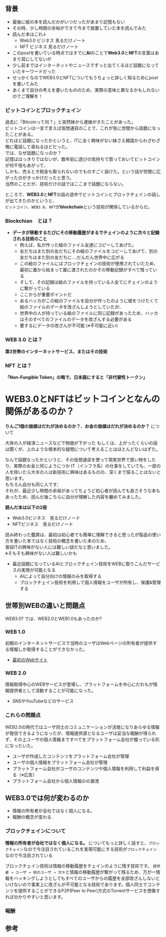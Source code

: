 

## 背景

- 最後に紙の本を読んだのがいつだったがあまり記憶もない
- その時、少し時間の余裕ができて今まで放置していた本を読んでみた
- 読んだ本はこれ↓
  - Web3.0 ビジネス 見るだけノート
  - NFT ビジネス 見るだけノート
- このpostを書いている時点ではすでに**AI**のことで**Web3.0**と**NFT**の言葉はあまり耳にしてないが
- 少し前まではインターネットやニュースでずっと出てくるほど話題になっていたキーワードだった
- せっかくなのでWEB3.0とNFTについてもうちょっと詳しく知るためにpostを書いてみた
- あくまで自分の考えを書いたもののため、実際の意味と異なるかもしれないのでご理解を！


### ビットコインとブロックチェイン

過去に「Bitcoinって何？」と突然妹から連絡がきたことがあった。  
ビットコインは一言で言えば仮想通貨のことで、これが急に世間から話題になったことがある。  
どれほど話題になったかというと、ITに全く興味がない妹さえ韓国からわざわざ俺に電話して尋ねるほどだった。  
では、なぜ話題になっのか？  
記憶ははっきりではないが、数年前に遊びの気持ちで買っておいてビットコインが何千倍もあがって、  
しかも、売るとき税金も取られないのでものすごく設けた。という話が世間に広がったのがきっかけだったと思う。  
当然のことだが、技術だけの話ではここまで話題にならない。  


ところで、**WEB3.0**と**NFT**の話の途中でビットコインとブロックチェインの話しが出てきたのかというと、  
`ビットコイン`、`WEB3.0`、`NFT`が**blockchain**という技術が関係しているからだ。  


### Blockchian　とは？

 - **データが移動するたびにその移動履歴がまるでチェインのように次々と記録される技術のこと**
   - 例えば、私が作った絵のファイル友達にコピーしてあげた。
   - 友だちはまた別の友だちにその絵のファイルをコピーしてあげて、別の友だちはまた別の友だちに....だんだん世界中に広がる
   - この絵のファイルにはブロックチェインの技術が使用されていたため、最初に誰から始まって誰に渡されたのかその移動記録がすべて残っている
   - そして、その記録は絵のファイルを持っている人全てにチェインのように繋がっている
   - ここからが重要ポイントだ
   - あるハッカがこの絵のファイルを自分が作ったのように嘘をつけたくて絵のファイルのデータを改ざんしようとしていたが、
   - 世界中の人が持っている絵のファイルに同じ記録があったため、ハッカはそのすべてのファイルのデータを改ざんする必要がある
   - 要するにデータの改ざんが不可能 (※不可能に近い)










### WEB 3.0 とは？

**第3世帯のインターネットサービス、またはその技術**


###  NFT とは？

**「Non-Fungible Token」の略で、日本語にすると「非代替性トークン」**



# WEB3.0とNFTはビットコインとなんの関係があるのか？








**りんご1個の価値はだれが決めるのか？**、**お金の価値はだれが決めるのか？**
について

大体の人が経済ニュースなどで物価が下がった もしくは、上がったくらいの話は聞くが、上のような根本的な疑問について考えることはほとんどないはずた。





なんで話題なったかというと、その仮想通貨を使って現実世界で買い物をしたり、実際のお金と同じようにつか
IT（インフラ系）の仕事をしていても、一部の人を除いたら大半の人は新技術に興味はあるものの、深くまで探ることはないと思います。<br>
もちろん自分も同じ人です;<br>
それが、最近少し時間の余裕があってちょうど初心者が読んでも良さそうな本もあったため、読んだ後こちらに自分が理解した内容を纏めてみました。<br>

**読んだ本は以下の2冊**

- Web3.0ビジネス　見るだけノード
- NFTビジネス　見るだけノード

読み終わった鑑賞は、最初は初心者でも簡単に理解できると思ったが製品の使い方を書いた本ではなく技術の概念を書いた本のため、<br>
普段ITの興味がない人には難しい話だなと思いました。<br>
※そもそも興味がない人は難しいかも<br>



- 最近話題になっているAIとブロックチェイン技術をWEBに取りこんだサービスの実現が可能となる
  - AIによって自分向けの情報のみを取得する
  - ブロックチェイン技術を利用して個人情報をユーザが所有し、保護&管理する

## 世帯別WEBの違いと問題点

WEB3.0? では、WEB2.0とWEB1.0もあったのか?

### WEB 1.0

初期のインターネットサービスで当時のユーザはWebページの所有者が提供する情報しか取得することができなかった。

- [最初のWebサイト](http://info.cern.ch/)

### WEB 2.0

情報取得中心のWEBサービスが登場し、プラットフォームを中心にだれもが情報提供者として活動することが可能になった。

- SNSやYouTubeなどのサービス

### これらの問題点

WEB2.0の時代ではユーザ同士のコミュニケーションが活発になりあらゆる情報が発信できるようになったが、情報提供源となるユーザは妥当な報酬が得られず、その上ユーザの個人情報まですべてをプラットフォーム会社が握っている形になったいた。

- ユーザが作成したコンテンツをプラットフォーム会社が管理
- ユーザの個人情報をプラットフォーム会社が管理
- プラットフォーム会社がユーザのコンテンツや個人情報を利用して利益を得る（※広告）
- プラットフォーム会社から個人情報のの漏洩

## WEB3.0では何が変わるのか

- 情報の所有者が会社ではなく個人になる。
- 報酬の概念が変わる

### ブロックチェインについて

**情報の所有者が会社ではなく個人になる。** についてもっと詳しく話すと、`ブロックチェイン`なので今注目されているこれを実現可能にする技術が`ブロックチェイン`なので今注目されている

ブロックチェイン技術は情報の移動履歴をチェインのように残す技術です。
`提供者 → ユーザ → 他のユーザ → 次々`と情報の移動履歴が繋がって残るため、万が一情報をハッキングしようとしてもすべてのユーザからの履歴を全部改ざんしないといけないので事実上に改ざんが不可能となる技術であります。個人同士でコンテンツを提供することができるP2P(Peer to Peer)方式のTorrentサービスを想像すれば分かりやすいと思います。


### 報酬

## 参考　

